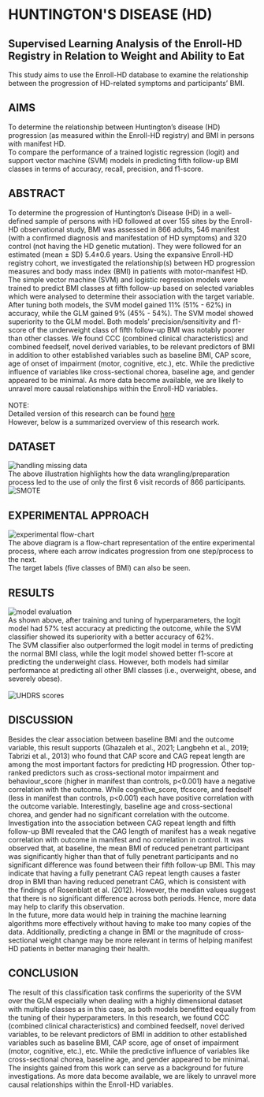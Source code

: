 # HUNTINGTON'S DISEASE (HD)

## Supervised Learning Analysis of the Enroll-HD Registry in Relation to Weight and Ability to Eat
This study aims to use the Enroll-HD database to examine the relationship between the progression of HD-related symptoms and participants’ BMI.

## AIMS
To determine the relationship between Huntington’s disease (HD) progression (as measured within the Enroll-HD registry) and BMI in persons with manifest HD.
<br>To compare the performance of a trained logistic regression (logit) and support vector machine (SVM) models in predicting fifth follow-up BMI classes in terms of accuracy, recall, precision, and f1-score.

## ABSTRACT
To determine the progression of Huntington’s Disease (HD) in a well-defined sample of persons with HD followed at over 155 sites by the Enroll-HD observational study, BMI was assessed in 866 adults, 546 manifest (with a confirmed diagnosis and manifestation of HD symptoms) and 320 control (not having the HD genetic mutation). They were followed for an estimated (mean ± SD) 5.4±0.6 years. Using the expansive Enroll-HD registry cohort, we investigated the relationship(s) between HD progression measures and body mass index (BMI) in patients with motor-manifest HD. The simple vector machine (SVM) and logistic regression models were trained to predict BMI classes at fifth follow-up based on selected variables which were analysed to determine their association with the target variable. After tuning both models, the SVM model gained 11% (51% - 62%) in accuracy, while the GLM gained 9% (45% - 54%). The SVM model showed superiority to the GLM model. Both models’ precision/sensitivity and f1-score of the underweight class of fifth follow-up BMI was notably poorer than other classes. We found CCC (combined clinical characteristics) and combined feedself, novel derived variables, to be relevant predictors of BMI in addition to other established variables such as baseline BMI, CAP score, age of onset of impairment (motor, cognitive, etc.), etc. While the predictive influence of variables like cross-sectional chorea, baseline age, and gender appeared to be minimal. As more data become available, we are likely to unravel more causal relationships within the Enroll-HD variables.
<br><br>NOTE: 
<br>Detailed version of this research can be found [here](https://github.com/Beegie01/Supervised-Learning-Analysis-of-Enroll-HD-Features-in-Relation-to-BMI-in-the-Manifest-Stage/blob/main/Final%20Project%20Thesis.pdf)
<br>However, below is a summarized overview of this research work.

## DATASET
![handling missing data](https://github.com/Beegie01/Supervised-Learning-Analysis-of-Enroll-HD-Features-in-Relation-to-BMI-in-the-Manifest-Stage/blob/main/Handling%20Missing%20Entries.png)<br>
The above illustration highlights how the data wrangling/preparation process led to the use of only the first 6 visit records of 866 participants.
<br>![SMOTE]()

## EXPERIMENTAL APPROACH
![experimental flow-chart](https://github.com/Beegie01/Supervised-Learning-Analysis-of-Enroll-HD-Features-in-Relation-to-BMI-in-the-Manifest-Stage/blob/main/Experimental%20design.png?raw=true) 
<br>The above diagram is a flow-chart representation of the entire experimental process, where each arrow indicates progression from one step/process to the next.<br>
The target labels (five classes of BMI) can also be seen.

## RESULTS
![model evaluation](https://github.com/Beegie01/Supervised-Learning-Analysis-of-Enroll-HD-Features-in-Relation-to-BMI-in-the-Manifest-Stage/blob/main/model%20performance%20evaluation.png)
<br>As shown above, after training and tuning of hyperparameters, the logit model had 57% test accuracy at predicting the outcome, while the SVM classifier showed its superiority with a better accuracy of 62%. 
<br>The SVM classifier also outperformed the logit model in terms of predicting the normal BMI class, while the logit model showed better f1-score at predicting the underweight class. However, both models had similar performance at predicting all other BMI classes (i.e., overweight, obese, and severely obese).
<br><br>![UHDRS scores](https://github.com/Beegie01/Supervised-Learning-Analysis-of-Enroll-HD-Features-in-Relation-to-BMI-in-the-Manifest-Stage/blob/main/UHDRS%20scores%20per%20BMI%20class.png)

## DISCUSSION
Besides the clear association between baseline BMI and the outcome variable, this result supports (Ghazaleh et al., 2021; Langbehn et al., 2019; Tabrizi et al., 2013) who found that CAP score and CAG repeat length are among the most important factors for predicting HD progression. Other top-ranked predictors such as cross-sectional motor impairment and behaviour_score (higher in manifest than controls, p<0.001) have a negative correlation with the outcome. While cognitive_score, tfcscore, and feedself (less in manifest than controls, p<0.001) each have positive correlation with the outcome variable. Interestingly, baseline age and cross-sectional chorea, and gender had no significant correlation with the outcome.
<br>Investigation into the association between CAG repeat length and fifth follow-up BMI revealed that the CAG length of manifest has a weak negative correlation with outcome in manifest and no correlation in control. It was observed that, at baseline, the mean BMI of reduced penetrant participant was significantly higher than that of fully penetrant participants and no significant difference was found between their fifth follow-up BMI. This may indicate that having a fully penetrant CAG repeat length causes a faster drop in BMI than having reduced penetrant CAG, which is consistent with the findings of Rosenblatt et al. (2012). However, the median values suggest that there is no significant difference across both periods. Hence, more data may help to clarify this observation.
<br>In the future, more data would help in training the machine learning algorithms more effectively without having to make too many copies of the data. Additionally, predicting a change in BMI or the magnitude of cross-sectional weight change may be more relevant in terms of helping manifest HD patients in better managing their health.

## CONCLUSION
The result of this classification task confirms the superiority of the SVM over the GLM especially when dealing with a highly dimensional dataset with multiple classes as in this case, as both models benefitted equally from the tuning of their hyperparameters. In this research, we found CCC (combined clinical characteristics) and combined feedself, novel derived variables, to be relevant predictors of BMI in addition to other established variables such as baseline BMI, CAP score, age of onset of impairment (motor, cognitive, etc.), etc. While the predictive influence of variables like cross-sectional chorea, baseline age, and gender appeared to be minimal. The insights gained from this work can serve as a background for future investigations. As more data become available, we are likely to unravel more causal relationships within the Enroll-HD variables.
